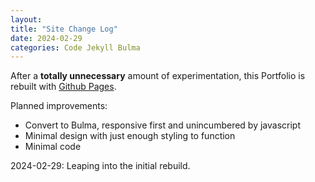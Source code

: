 ```yaml
---
layout:
title: "Site Change Log"
date: 2024-02-29
categories: Code Jekyll Bulma
---
```


After a **totally unnecessary** amount of experimentation, this Portfolio is rebuilt with [Github Pages](https://pages.github.com).

Planned improvements:

* Convert to Bulma, responsive first and unincumbered by javascript
* Minimal design with just enough styling to function
* Minimal code

2024-02-29: Leaping into the initial rebuild. 
